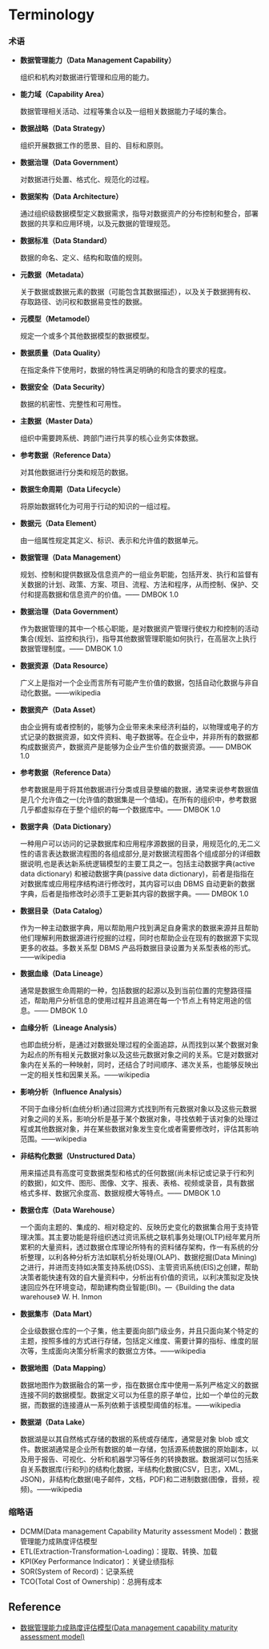 # Terminology

### 术语

- **数据管理能力（Data Management Capability）**

    组织和机构对数据进行管理和应用的能力。

- **能力域（Capability Area）**

    数据管理相关活动、过程等集合以及一组相关数据能力子域的集合。

- **数据战略（Data Strategy）**

    组织开展数据工作的愿景、目的、目标和原则。

- **数据治理（Data Government）**

    对数据进行处置、格式化、规范化的过程。

- **数据架构（Data Architecture）**

    通过组织级数据模型定义数据需求，指导对数据资产的分布控制和整合，部署数据的共享和应用环境，以及元数据的管理规范。

- **数据标准（Data Standard）**

    数据的命名、定义、结构和取值的规则。

- **元数据（Metadata）**

    关于数据或数据元素的数据（可能包含其数据描述），以及关于数据拥有权、存取路径、访问权和数据易变性的数据。

- **元模型（Metamodel）**

    规定一个或多个其他数据模型的数据模型。

- **数据质量（Data Quality）**

    在指定条件下使用时，数据的特性满足明确的和隐含的要求的程度。

- **数据安全（Data Security）**

    数据的机密性、完整性和可用性。

- **主数据（Master Data）**

    组织中需要跨系统、跨部门进行共享的核心业务实体数据。

- **参考数据（Reference Data）**

    对其他数据进行分类和规范的数据。

- **数据生命周期（Data Lifecycle）**

    将原始数据转化为可用于行动的知识的一组过程。

- **数据元（Data Element）**

    由一组属性规定其定义、标识、表示和允许值的数据单元。

- **数据管理（Data Management）**

    规划、控制和提供数据及信息资产的一组业务职能，包括开发、执行和监督有关数据的计划、政策、方案、项目、流程、方法和程序，从而控制、保护、交付和提高数据和信息资产的价值。—— DMBOK 1.0

- **数据治理（Data Government）**

    作为数据管理的其中一个核心职能，是对数据资产管理行使权力和控制的活动集合(规划、监控和执行)，指导其他数据管理职能如何执行，在高层次上执行数据管理制度。—— DMBOK 1.0

- **数据资源（Data Resource）**

    广义上是指对一个企业而言所有可能产生价值的数据，包括自动化数据与非自动化数据。——wikipedia

- **数据资产（Data Asset）**

    由企业拥有或者控制的，能够为企业带来未来经济利益的，以物理或电子的方式记录的数据资源，如文件资料、电子数据等。在企业中，并非所有的数据都构成数据资产，数据资产是能够为企业产生价值的数据资源。—— DMBOK 1.0

- **参考数据（Reference Data）**

    参考数据是用于将其他数据进行分类或目录整编的数据，通常来说参考数据值是几个允许值之一(允许值的数据集是一个值域)。在所有的组织中，参考数据几乎都虚拟存在于整个组织的每一个数据库中。—— DMBOK 1.0

- **数据字典（Data Dictionary）**

    一种用户可以访问的记录数据库和应用程序源数据的目录，用规范化的,无二义性的语言表达数据流程图的各组成部分,是对数据流程图各个组成部分的详细数据说明,也是表达新系统逻辑模型的主要工具之一。包括主动数据字典(active data dictionary) 和被动数据字典(passive data dictionary)，前者是指指在对数据库或应用程序结构进行修改时，其内容可以由 DBMS 自动更新的数据字典，后者是指修改时必须手工更新其内容的数据字典。—— DMBOK 1.0

- **数据目录（Data Catalog）**

    作为一种主动数据字典，用以帮助用户找到满足自身需求的数据来源并且帮助他们理解利用数据源进行挖掘的过程，同时也帮助企业在现有的数据源下实现更多的收益。多数关系型 DBMS 产品将数据目录设置为关系型表格的形式。——wikipedia

- **数据血缘（Data Lineage）**

    通常是数据生命周期的一种，包括数据的起源以及到当前位置的完整路径描述，帮助用户分析信息的使用过程并且追溯在每一个节点上有特定用途的信息。—— DMBOK 1.0

- **血缘分析（Lineage Analysis）**

    也即血统分析，是通过对数据处理过程的全面追踪，从而找到以某个数据对象为起点的所有相关元数据对象以及这些元数据对象之间的关系。它是对数据对象内在关系的一种映射，同时，还结合了时间顺序、递次关系，也能够反映出一定的相关性和因果关系。——wikipedia

- **影响分析（Influence Analysis）**

    不同于血缘分析(血统分析)通过回溯方式找到所有元数据对象以及这些元数据对象之间的关系，影响分析是基于某个数据对象，寻找依赖于该对象的处理过程或其他数据对象，并在某些数据对象发生变化或者需要修改时，评估其影响范围。——wikipedia

- **非结构化数据（Unstructured Data）**

    用来描述具有高度可变数据类型和格式的任何数据(尚未标记或记录于行和列的数据)，如文件、图形、图像、文字、报表、表格、视频或录音，具有数据格式多样、数据冗余度高、数据规模大等特点。—— DMBOK 1.0

- **数据仓库（Data Warehouse）**

    一个面向主题的、集成的、相对稳定的、反映历史变化的数据集合用于支持管理决策。其主要功能是将组织透过资讯系统之联机事务处理(OLTP)经年累月所累积的大量资料，透过数据仓库理论所特有的资料储存架构，作一有系统的分析整理，以利各种分析方法如联机分析处理(OLAP)、数据挖掘(Data Mining)之进行，并进而支持如决策支持系统(DSS)、主管资讯系统(EIS)之创建，帮助决策者能快速有效的自大量资料中，分析出有价值的资讯，以利决策拟定及快速回应外在环境变动，帮助建构商业智能(BI)。—《Building the data warehouse》 W. H. Inmon

- **数据集市（Data Mart）**

    企业级数据仓库的一个子集，他主要面向部门级业务，并且只面向某个特定的主题，按照多维的方式进行存储，包括定义维度、需要计算的指标、维度的层次等，生成面向决策分析需求的数据立方体。——wikipedia

- **数据地图（Data Mapping）**

    数据地图作为数据融合的第一步，指在数据仓库中使用一系列严格定义的数据连接不同的数据模型。数据定义可以为任意的原子单位，比如一个单位的元数据，而数据的连接遵从一系列依赖于该模型阈值的标准。——wikipedia

- **数据湖（Data Lake）**

    数据湖是以其自然格式存储的数据的系统或存储库，通常是对象 blob 或文件。数据湖通常是企业所有数据的单一存储，包括源系统数据的原始副本，以及用于报告、可视化、分析和机器学习等任务的转换数据。数据湖可以包括来自关系数据库(行和列)的结构化数据，半结构化数据(CSV，日志，XML，JSON)，非结构化数据(电子邮件，文档，PDF)和二进制数据(图像，音频，视频)。——wikipedia

### 缩略语

- DCMM(Data management Capability Maturity assessment Model)：数据管理能力成熟度评估模型
- ETL(Extraction-Transformation-Loading)：提取、转换、加载
- KPI(Key Performance Indicator)：关键业绩指标
- SOR(System of Record)：记录系统
- TCO(Total Cost of Ownership)：总拥有成本

## Reference

- [数据管理能力成熟度评估模型(Data management capability maturity assessment model)](http://www.gb688.cn/bzgk/gb/newGbInfo?hcno=B282A7BD34CAA6E2D742E0CAB7587DBC)
